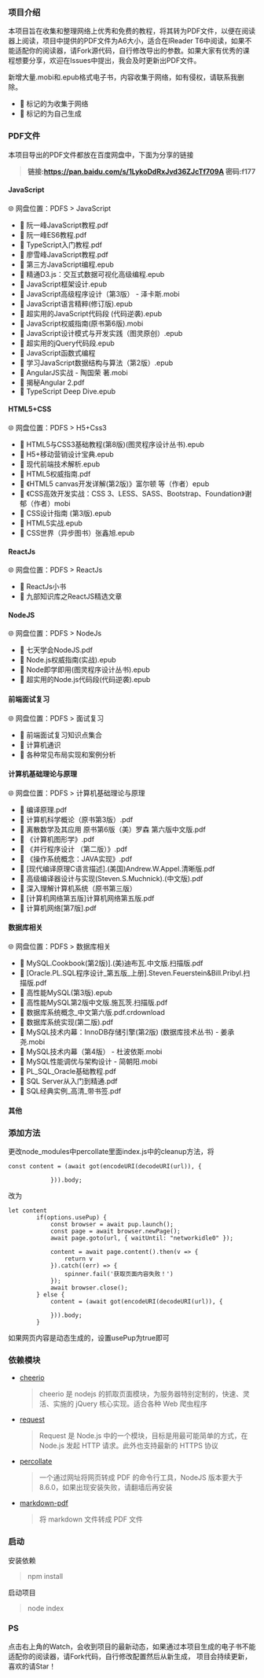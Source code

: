 ### 项目介绍
本项目旨在收集和整理网络上优秀和免费的教程，将其转为PDF文件，以便在阅读器上阅读，项目中提供的PDF文件为A6大小，适合在IReader T6中阅读，如果不能适配你的阅读器，请Fork源代码，自行修改导出的参数。如果大家有优秀的课程想要分享，欢迎在Issues中提出，我会及时更新出PDF文件。

新增大量.mobi和.epub格式电子书，内容收集于网络，如有侵权，请联系我删除。
* :tada: 标记的为收集于网络
* :hammer: 标记的为自己生成
### PDF文件
本项目导出的PDF文件都放在百度网盘中，下面为分享的链接
> **链接:https://pan.baidu.com/s/1LykoDdRxJvd36ZJcTf709A  密码:f177**
#### JavaScript
:globe_with_meridians: 网盘位置：PDFS > JavaScript
* :hammer: 阮一峰JavaScript教程.pdf
* :hammer: 阮一峰ES6教程.pdf
* :hammer: TypeScript入门教程.pdf
* :hammer: 廖雪峰JavaScript教程.pdf
* :tada: 第三方JavaScript编程.epub
* :tada: 精通D3.js：交互式数据可视化高级编程.epub
* :tada: JavaScript框架设计.epub
* :tada: JavaScript高级程序设计（第3版） - 泽卡斯.mobi
* :tada: JavaScript语言精粹(修订版).epub
* :tada: 超实用的JavaScript代码段 (代码逆袭).epub
* :tada: JavaScript权威指南(原书第6版).mobi
* :tada: JavaScript设计模式与开发实践（图灵原创）.epub
* :tada: 超实用的jQuery代码段.epub
* :tada: JavaScript函数式编程
* :tada: 学习JavaScript数据结构与算法（第2版）.epub
* :tada: AngularJS实战 - 陶国荣 著.mobi
* :tada: 揭秘Angular 2.pdf  
* :tada: TypeScript Deep Dive.epub

#### HTML5+CSS
:globe_with_meridians: 网盘位置：PDFS > H5+Css3
* :tada: HTML5与CSS3基础教程(第8版)(图灵程序设计丛书).epub
* :tada: H5+移动营销设计宝典.epub
* :tada: 现代前端技术解析.epub
* :tada: HTML5权威指南.pdf
* :tada: 《HTML5 canvas开发详解(第2版)》富尔顿 等（作者）epub
* :tada: 《CSS高效开发实战：CSS 3、LESS、SASS、Bootstrap、Foundation》谢郁（作者）mobi
* :tada: CSS设计指南 (第3版).epub
* :tada: HTML5实战.epub
* :tada: CSS世界（异步图书）张鑫旭.epub


#### ReactJs
:globe_with_meridians: 网盘位置：PDFS > ReactJs
* :hammer: ReactJs小书
* :hammer: 九部知识库之ReactJS精选文章

#### NodeJS
:globe_with_meridians: 网盘位置：PDFS > NodeJs
* :hammer: 七天学会NodeJS.pdf
* :tada: Node.js权威指南(实战).epub
* :tada: Node即学即用(图灵程序设计丛书).epub
* :tada: 超实用的Node.js代码段(代码逆袭).epub


#### 前端面试复习
:globe_with_meridians: 网盘位置：PDFS > 面试复习
* :hammer: 前端面试复习知识点集合
* :hammer: 计算机通识
* :hammer: 各种常见布局实现和案例分析

#### 计算机基础理论与原理
:globe_with_meridians: 网盘位置：PDFS > 计算机基础理论与原理
* :tada: 编译原理.pdf
* :tada: 计算机科学概论（原书第3版）.pdf
* :tada: 离散数学及其应用 原书第6版（美）罗森 第六版中文版.pdf
* :tada: 《计算机图形学》.pdf
* :tada: 《并行程序设计 （第二版）》.pdf
* :tada: 《操作系统概念：JAVA实现》.pdf
* :tada:  [现代编译原理C语言描述].(美国)Andrew.W.Appel.清晰版.pdf
* :tada:  高级编译器设计与实现(Steven.S.Muchnick).(中文版).pdf
* :tada:  深入理解计算机系统（原书第三版）
* :tada:  [计算机网络第五版]计算机网络第五版.pdf
* :tada:  计算机网络[第7版].pdf

#### 数据库相关
:globe_with_meridians: 网盘位置：PDFS > 数据库相关

* :tada: MySQL.Cookbook(第2版)].(美)迪布瓦.中文版.扫描版.pdf
* :tada: [Oracle.PL.SQL程序设计_第五版_上册].Steven.Feuerstein&Bill.Pribyl.扫描版.pdf
* :tada: 高性能MySQL(第3版).epub
* :tada: 高性能MySQL第2版中文版.施瓦茨.扫描版.pdf
* :tada: 数据库系统概念_中文第六版.pdf.crdownload
* :tada: 数据库系统实现(第二版).pdf
* :tada: MySQL技术内幕：InnoDB存储引擎(第2版) (数据库技术丛书) - 姜承尧.mobi
* :tada: MySQL技术内幕（第4版） - 杜波依斯.mobi
* :tada: MySQL性能调优与架构设计 - 简朝阳.mobi
* :tada: PL_SQL_Oracle基础教程.pdf
* :tada: SQL Server从入门到精通.pdf
* :tada: SQL经典实例_高清_带书签.pdf


#### 其他
### 添加方法
更改node_modules中percollate里面index.js中的cleanup方法，将
```
const content = (await got(encodeURI(decodeURI(url)), {
				 
			})).body;
```
改为
```
let content
		if(options.usePup) {
			const browser = await pup.launch();
			const page = await browser.newPage();
			await page.goto(url, { waitUntil: "networkidle0" });
		
			content = await page.content().then(v => {
				return v
			}).catch((err) => {
				spinner.fail('获取页面内容失败！')
			});
			await browser.close();
		} else {
			content = (await got(encodeURI(decodeURI(url)), {
				 
			})).body;
		}
```
如果网页内容是动态生成的，设置usePup为true即可
### 依赖模块

- [cheerio](https://www.npmjs.com/package/cheerio)
  > cheerio 是 nodejs 的抓取页面模块，为服务器特别定制的，快速、灵活、实施的 jQuery 核心实现。适合各种 Web 爬虫程序
- [request](https://www.npmjs.com/package/request)
  > Request 是 Node.js 中的一个模块，目标是用最可能简单的方式，在 Node.js 发起 HTTP 请求。此外也支持最新的 HTTPS 协议
- [percollate](https://github.com/danburzo/percollate)
  > 一个通过网址将网页转成 PDF 的命令行工具，NodeJS 版本要大于 8.6.0，如果出现安装失败，请翻墙后再安装
- [markdown-pdf](https://www.npmjs.com/package/markdown-pdf)
  > 将 markdown 文件转成 PDF 文件

 ### 启动
 安装依赖
 > npm install 

启动项目
 > node index

### PS
点击右上角的Watch，会收到项目的最新动态，如果通过本项目生成的电子书不能适配你的阅读器，请Fork代码，自行修改配置然后从新生成，
项目会持续更新，喜欢的请Star！
